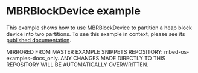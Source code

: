 # MBRBlockDevice example

This example shows how to use MBRBlockDevice to partition a heap block device into two partitions. To see this example in context, please see its [published documentation](https://os.mbed.com/docs/mbed-os/latest/apis/mbrblockdevice.html).

MIRRORED FROM MASTER EXAMPLE SNIPPETS REPOSITORY: mbed-os-examples-docs_only.
ANY CHANGES MADE DIRECTLY TO THIS REPOSITORY WILL BE AUTOMATICALLY OVERWRITTEN.
